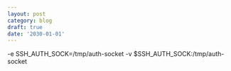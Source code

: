 ```yaml
---
layout: post
category: blog
draft: true
date: '2030-01-01'
---
```

-e SSH_AUTH_SOCK=/tmp/auth-socket -v $SSH_AUTH_SOCK:/tmp/auth-socket
